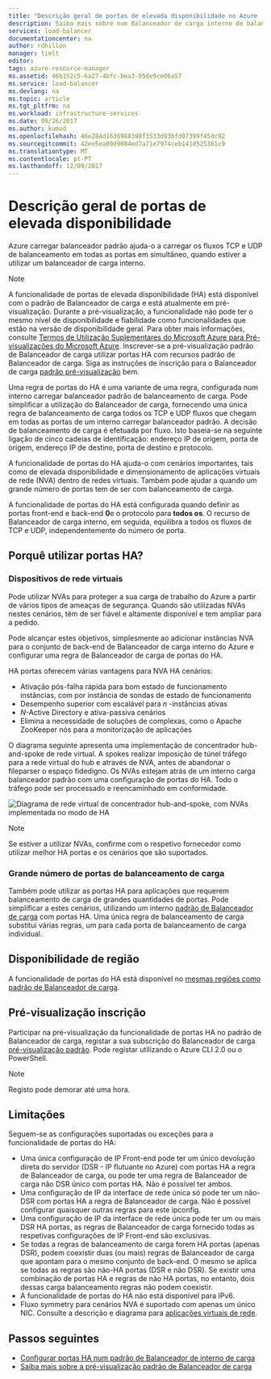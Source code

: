 ```yaml
---
title: "Descrição geral de portas de elevada disponibilidade no Azure | Microsoft Docs"
description: Saiba mais sobre num Balanceador de carga interno de balanceamento de carga de portas de elevada disponibilidade.
services: load-balancer
documentationcenter: na
author: rdhillon
manager: timlt
editor: 
tags: azure-resource-manager
ms.assetid: 46b152c5-6a27-4bfc-bea3-05de9ce06a57
ms.service: load-balancer
ms.devlang: na
ms.topic: article
ms.tgt_pltfrm: na
ms.workload: infrastructure-services
ms.date: 09/26/2017
ms.author: kumud
ms.openlocfilehash: 46e284d1636988390f3533d93bfd07399f45dc92
ms.sourcegitcommit: 42ee5ea09d9684ed7a71e7974ceb141d525361c9
ms.translationtype: MT
ms.contentlocale: pt-PT
ms.lasthandoff: 12/09/2017
---
```

# <a name="high-availability-ports-overview"></a>Descrição geral de portas de elevada disponibilidade

Azure carregar balanceador padrão ajuda-o a carregar os fluxos TCP e UDP de balanceamento em todas as portas em simultâneo, quando estiver a utilizar um balanceador de carga interno. 

>[!NOTE]
> A funcionalidade de portas de elevada disponibilidade (HA) está disponível com o padrão de Balanceador de carga e está atualmente em pré-visualização. Durante a pré-visualização, a funcionalidade não pode ter o mesmo nível de disponibilidade e fiabilidade como funcionalidades que estão na versão de disponibilidade geral. Para obter mais informações, consulte [Termos de Utilização Suplementares do Microsoft Azure para Pré-visualizações do Microsoft Azure](https://azure.microsoft.com/support/legal/preview-supplemental-terms/). Inscrever-se a pré-visualização padrão de Balanceador de carga utilizar portas HA com recursos padrão de Balanceador de carga. Siga as instruções de inscrição para o Balanceador de carga [padrão pré-visualização](https://aka.ms/lbpreview#preview-sign-up) bem.

Uma regra de portas do HA é uma variante de uma regra, configurada num interno carregar balanceador padrão de balanceamento de carga. Pode simplificar a utilização do Balanceador de carga, fornecendo uma única regra de balanceamento de carga todos os TCP e UDP fluxos que chegam em todas as portas de um interno carregar balanceador padrão. A decisão de balanceamento de carga é efetuada por fluxo. Isto baseia-se na seguinte ligação de cinco cadeias de identificação: endereço IP de origem, porta de origem, endereço IP de destino, porta de destino e protocolo.

A funcionalidade de portas do HA ajuda-o com cenários importantes, tais como de elevada disponibilidade e dimensionamento de aplicações virtuais de rede (NVA) dentro de redes virtuais. Também pode ajudar a quando um grande número de portas tem de ser com balanceamento de carga. 

A funcionalidade de portas do HA está configurada quando definir as portas front-end e back-end **0**e o protocolo para **todos os**. O recurso de Balanceador de carga interno, em seguida, equilibra a todos os fluxos de TCP e UDP, independentemente do número de porta.

## <a name="why-use-ha-ports"></a>Porquê utilizar portas HA?

### <a name="nva"></a>Dispositivos de rede virtuais

Pode utilizar NVAs para proteger a sua carga de trabalho do Azure a partir de vários tipos de ameaças de segurança. Quando são utilizadas NVAs nestes cenários, têm de ser fiável e altamente disponível e tem ampliar para a pedido.

Pode alcançar estes objetivos, simplesmente ao adicionar instâncias NVA para o conjunto de back-end de Balanceador de carga interno do Azure e configurar uma regra de Balanceador de carga de portas do HA.

HA portas oferecem várias vantagens para NVA HA cenários:
- Ativação pós-falha rápida para bom estado de funcionamento instâncias, com por instância de sondas de estado de funcionamento
- Desempenho superior com escalável para  *n* -instâncias ativas
- *N*-Active Directory e ativa-passiva cenários
- Elimina a necessidade de soluções de complexas, como o Apache ZooKeeper nós para a monitorização de aplicações

O diagrama seguinte apresenta uma implementação de concentrador hub-and-spoke de rede virtual. A spokes realizar imposição de túnel tráfego para a rede virtual do hub e através de NVA, antes de abandonar o fileparser o espaço fidedigno. Os NVAs estejam atrás de um interno carga balanceador padrão com uma configuração de portas do HA. Todo o tráfego pode ser processado e reencaminhado em conformidade.

![Diagrama de rede virtual de concentrador hub-and-spoke, com NVAs implementada no modo de HA](./media/load-balancer-ha-ports-overview/nvaha.png)

>[!NOTE]
> Se estiver a utilizar NVAs, confirme com o respetivo fornecedor como utilizar melhor HA portas e os cenários que são suportados.

### <a name="load-balancing-large-numbers-of-ports"></a>Grande número de portas de balanceamento de carga

Também pode utilizar as portas HA para aplicações que requerem balanceamento de carga de grandes quantidades de portas. Pode simplificar a estes cenários, utilizando um interno [padrão de Balanceador de carga](https://aka.ms/lbpreview) com portas HA. Uma única regra de balanceamento de carga substitui várias regras, um para cada porta de balanceamento de carga individual.

## <a name="region-availability"></a>Disponibilidade de região

A funcionalidade de portas do HA está disponível no [mesmas regiões como padrão de Balanceador de carga](https://aka.ms/lbpreview#region-availability).  

## <a name="preview-sign-up"></a>Pré-visualização inscrição

Participar na pré-visualização da funcionalidade de portas HA no padrão de Balanceador de carga, registar a sua subscrição do Balanceador de carga [pré-visualização padrão](https://aka.ms/lbpreview#preview-sign-up). Pode registar utilizando o Azure CLI 2.0 ou o PowerShell.

>[!NOTE]
>Registo pode demorar até uma hora.

## <a name="limitations"></a>Limitações

Seguem-se as configurações suportadas ou exceções para a funcionalidade de portas do HA:

- Uma única configuração de IP Front-end pode ter um único devolução direta do servidor (DSR - IP flutuante no Azure) com portas HA a regra de Balanceador de carga, ou pode ter uma regra de Balanceador de carga não DSR único com portas HA. Não é possível ter ambos.
- Uma configuração de IP da interface de rede única só pode ter um não-DSR com portas HA a regra de Balanceador de carga. Não é possível configurar quaisquer outras regras para este ipconfig.
- Uma configuração de IP da interface de rede única pode ter um ou mais DSR HA portas, as regras de Balanceador de carga fornecido todas as respetivas configurações de IP Front-end são exclusivas.
- Se todas a regras de balanceamento de carga forem HA portas (apenas DSR), podem coexistir duas (ou mais) regras de Balanceador de carga que apontam para o mesmo conjunto de back-end. O mesmo se aplica se todas as regras são não-HA portas (DSR e não DSR). Se existir uma combinação de portas HA e regras de não HA portas, no entanto, dois dessas carga balanceamento regras não podem coexistir.
- A funcionalidade de portas do HA não está disponível para IPv6.
- Fluxo symmetry para cenários NVA é suportado com apenas um único NIC. Consulte a descrição e diagrama para [aplicações virtuais de rede](#nva). 



## <a name="next-steps"></a>Passos seguintes

- [Configurar portas HA num padrão de Balanceador de interno de carga](load-balancer-configure-ha-ports.md)
- [Saiba mais sobre a pré-visualização padrão de Balanceador de carga](https://aka.ms/lbpreview)

